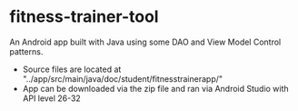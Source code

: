 # fitness-trainer-tool
An Android app built with Java using some DAO and View Model Control patterns.

- Source files are located at "../app/src/main/java/doc/student/fitnesstrainerapp/"
- App can be downloaded via the zip file and ran via Android Studio with API level 26-32
